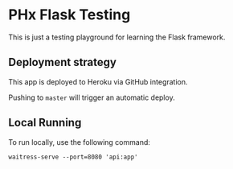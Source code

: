 # PHx Flask Testing

This is just a testing playground for learning the Flask framework.

## Deployment strategy
This app is deployed to Heroku via GitHub integration.

Pushing to `master` will trigger an automatic deploy.

## Local Running
To run locally, use the following command:

`waitress-serve --port=8080 'api:app'`

